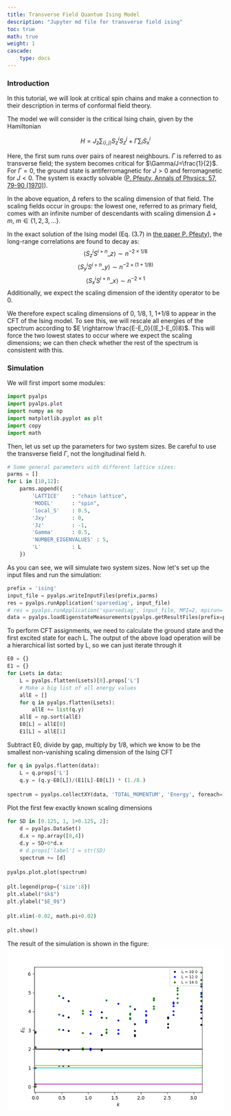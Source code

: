 ```yaml
---
title: Transverse Field Quantum Ising Model
description: "Jupyter md file for transverse field ising"
toc: true
math: true
weight: 1
cascade:
    type: docs
---
```


### Introduction

In this tutorial, we will look at critical spin chains and make a connection to their description in terms of conformal field theory.

The model we will consider is the critical Ising chain, given by the Hamiltonian

$$
H=J_{z} \sum_{\langle i,j \rangle} S^i_z S^j_z + \Gamma \sum_i S^i_x
$$

Here, the first sum runs over pairs of nearest neighbours. $\Gamma$ is referred to as transverse field; the system becomes critical for $\Gamma/J=\frac{1}{2}$. For $\Gamma=0$, the ground state is antiferromagnetic for $J\gt 0$ and ferromagnetic for $J \lt 0$. The system is exactly solvable ([P. Pfeuty, Annals of Physics: 57, 79-90 (1970)](https://www.sciencedirect.com/science/article/abs/pii/0003491670902708?via%3Dihub)).

In the above equation, $\Delta$ refers to the scaling dimension of that field. The scaling fields occur in groups: the lowest one, referred to as primary field, comes with an infinite number of descendants with scaling dimension $\Delta + m$, $m \in \lbrace 1, 2, 3, ... \rbrace$.

In the exact solution of the Ising model (Eq. (3.7) in [the paper P. Pfeuty](https://www.sciencedirect.com/science/article/abs/pii/0003491670902708?via%3Dihub)), the long-range correlations are found to decay as:
$$
\langle S^i_z S^{i+n}\_z \rangle \sim n^{-2\times 1/8}
$$
$$
\langle S^i_y S^{i+n}\_y \rangle \sim n^{-2\times(1+1/8)}
$$
$$
\langle S^i_x S^{i+n}\_x \rangle \sim n^{-2\times 1}
$$
Additionally, we expect the scaling dimension of the identity operator to be 0.

We therefore expect scaling dimensions of 0, 1/8, 1, 1+1/8 to appear in the CFT of the Ising model. To see this, we will rescale all energies of the spectrum according to $E \rightarrow \frac{E-E_0}{(E_1-E_0)8}$. This will force the two lowest states to occur where we expect the scaling dimensions; we can then check whether the rest of the spectrum is consistent with this.


### Simulation

We will first import some modules:


```python
import pyalps
import pyalps.plot
import numpy as np
import matplotlib.pyplot as plt
import copy
import math
```

Then, let us set up the parameters for two system sizes. Be careful to use the transverse field $\Gamma$, not the longitudinal field $h$.


```python
# Some general parameters with different lattice sizes:
parms = []
for L in [10,12]:
    parms.append({
        'LATTICE'    : "chain lattice",
        'MODEL'      : "spin",
        'local_S'    : 0.5,
        'Jxy'        : 0,
        'Jz'         : -1,
        'Gamma'      : 0.5,
        'NUMBER_EIGENVALUES' : 5,
        'L'          : L
    })

```

As you can see, we will simulate two system sizes. Now let's set up the input files and run the simulation:


```python
prefix = 'ising'
input_file = pyalps.writeInputFiles(prefix,parms)
res = pyalps.runApplication('sparsediag', input_file)
# res = pyalps.runApplication('sparsediag', input_file, MPI=2, mpirun='mpirun')
data = pyalps.loadEigenstateMeasurements(pyalps.getResultFiles(prefix=prefix))
```


To perform CFT assignments, we need to calculate the ground state and the first excited state for each L.
The output of the above load operation will be a hierarchical list sorted by L, so we can just iterate through it


```python
E0 = {}
E1 = {}
for Lsets in data:
    L = pyalps.flatten(Lsets)[0].props['L']
    # Make a big list of all energy values
    allE = []
    for q in pyalps.flatten(Lsets):
        allE += list(q.y)
    allE = np.sort(allE)
    E0[L] = allE[0]
    E1[L] = allE[1]
```

Subtract E0, divide by gap, multiply by 1/8, which we know to be the smallest non-vanishing scaling dimension of the Ising CFT


```python
for q in pyalps.flatten(data):
    L = q.props['L']
    q.y = (q.y-E0[L])/(E1[L]-E0[L]) * (1./8.)

spectrum = pyalps.collectXY(data, 'TOTAL_MOMENTUM', 'Energy', foreach=['L'])
```

Plot the first few exactly known scaling dimensions


```python
for SD in [0.125, 1, 1+0.125, 2]:
    d = pyalps.DataSet()
    d.x = np.array([0,4])
    d.y = SD+0*d.x
    # d.props['label'] = str(SD)
    spectrum += [d]

pyalps.plot.plot(spectrum)

plt.legend(prop={'size':8})
plt.xlabel("$k$")
plt.ylabel("$E_0$")

plt.xlim(-0.02, math.pi+0.02)

plt.show()

```

The result of the simulation is shown in the figure:
![Energy scaling for quantum ising model.](energyscaling.png)
